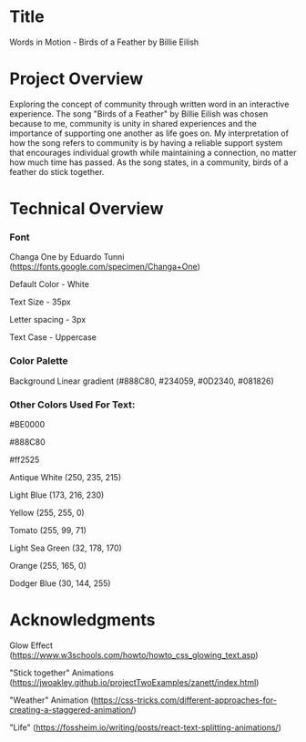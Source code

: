 # Title

Words in Motion - Birds of a Feather by Billie Eilish

# Project Overview

Exploring the concept of community through written word in an interactive experience. The song "Birds of a Feather" by Billie Eilish was chosen because to me, community is unity in shared experiences and the importance of supporting one another as life goes on. My interpretation of how the song refers to community is by having a reliable support system that encourages individual growth while maintaining a connection, no matter how much time has passed. As the song states, in a community, birds of a feather do stick together. 



# Technical Overview

### Font

Changa One by Eduardo Tunni
(https://fonts.google.com/specimen/Changa+One)

Default Color - White 

Text Size - 35px

Letter spacing - 3px

Text Case - Uppercase


### Color Palette

Background Linear gradient (#888C80, #234059, #0D2340, #081826)

### Other Colors Used For Text:

#BE0000

#888C80

#ff2525


Antique White (250, 235, 215)

Light Blue (173, 216, 230)

Yellow (255, 255, 0)

Tomato (255, 99, 71)

Light Sea Green (32, 178, 170)

Orange (255, 165, 0)

Dodger Blue (30, 144, 255)

# Acknowledgments
Glow Effect
(https://www.w3schools.com/howto/howto_css_glowing_text.asp)

"Stick together" Animations 
(https://jwoakley.github.io/projectTwoExamples/zanett/index.html)

"Weather" Animation
(https://css-tricks.com/different-approaches-for-creating-a-staggered-animation/)

"Life"
(https://fossheim.io/writing/posts/react-text-splitting-animations/)